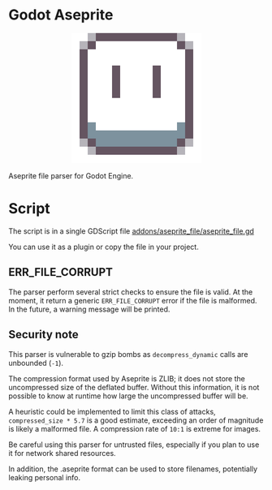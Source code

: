 # Godot Aseprite

<p align="center"><img src="ase256.png" alt="Aseprite Logo"/></p>

Aseprite file parser for Godot Engine.

# Script

The script is in a single GDScript file [addons/aseprite_file/aseprite_file.gd](addons/aseprite_file/aseprite_file.gd)

You can use it as a plugin or copy the file in your project.

## ERR_FILE_CORRUPT

The parser perform several strict checks to ensure the file is valid.
At the moment, it return a generic `ERR_FILE_CORRUPT` error if the file is malformed.
In the future, a warning message will be printed.

## Security note

This parser is vulnerable to gzip bombs as `decompress_dynamic` calls are unbounded (`-1`).

The compression format used by Aseprite is ZLIB; it does not store the uncompressed size of the deflated buffer. Without this information, it is not possible to know at runtime how large the uncompressed buffer will be.

A heuristic could be implemented to limit this class of attacks, `compressed_size * 5.7` is a good estimate, exceeding an order of magnitude is likely a malformed file. A compression rate of `10:1` is extreme for images.

Be careful using this parser for untrusted files, especially if you plan to use it for
network shared resources.

In addition, the .aseprite format can be used to store filenames, potentially leaking personal info.
